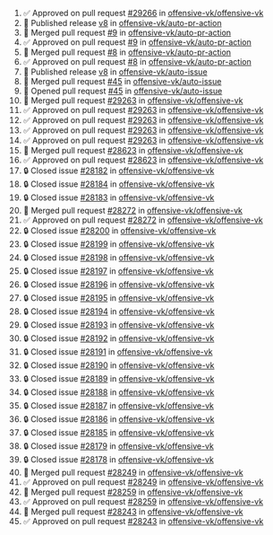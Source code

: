 <!--START_SECTION:activity-->
1. ✅ Approved on pull request [#29266](https://github.com/offensive-vk/offensive-vk/pull/29266) in [offensive-vk/offensive-vk](https://github.com/offensive-vk/offensive-vk)
2. 🚀 Published release [v8](https://github.com/offensive-vk/auto-pr-action/releases/tag/v8) in [offensive-vk/auto-pr-action](https://github.com/offensive-vk/auto-pr-action)
3. 🎉  Merged pull request [#9](https://github.com/offensive-vk/auto-pr-action/pull/9) in [offensive-vk/auto-pr-action](https://github.com/offensive-vk/auto-pr-action)
4. ✅ Approved on pull request [#9](https://github.com/offensive-vk/auto-pr-action/pull/9) in [offensive-vk/auto-pr-action](https://github.com/offensive-vk/auto-pr-action)
5. 🎉  Merged pull request [#8](https://github.com/offensive-vk/auto-pr-action/pull/8) in [offensive-vk/auto-pr-action](https://github.com/offensive-vk/auto-pr-action)
6. ✅ Approved on pull request [#8](https://github.com/offensive-vk/auto-pr-action/pull/8) in [offensive-vk/auto-pr-action](https://github.com/offensive-vk/auto-pr-action)
7. 🚀 Published release [v8](https://github.com/offensive-vk/auto-issue/releases/tag/v8) in [offensive-vk/auto-issue](https://github.com/offensive-vk/auto-issue)
8. 🎉  Merged pull request [#45](https://github.com/offensive-vk/auto-issue/pull/45) in [offensive-vk/auto-issue](https://github.com/offensive-vk/auto-issue)
9. 💪 Opened pull request [#45](https://github.com/offensive-vk/auto-issue/pull/45) in [offensive-vk/auto-issue](https://github.com/offensive-vk/auto-issue)
10. 🎉  Merged pull request [#29263](https://github.com/offensive-vk/offensive-vk/pull/29263) in [offensive-vk/offensive-vk](https://github.com/offensive-vk/offensive-vk)
11. ✅ Approved on pull request [#29263](https://github.com/offensive-vk/offensive-vk/pull/29263) in [offensive-vk/offensive-vk](https://github.com/offensive-vk/offensive-vk)
12. ✅ Approved on pull request [#29263](https://github.com/offensive-vk/offensive-vk/pull/29263) in [offensive-vk/offensive-vk](https://github.com/offensive-vk/offensive-vk)
13. ✅ Approved on pull request [#29263](https://github.com/offensive-vk/offensive-vk/pull/29263) in [offensive-vk/offensive-vk](https://github.com/offensive-vk/offensive-vk)
14. ✅ Approved on pull request [#29263](https://github.com/offensive-vk/offensive-vk/pull/29263) in [offensive-vk/offensive-vk](https://github.com/offensive-vk/offensive-vk)
15. 🎉  Merged pull request [#28623](https://github.com/offensive-vk/offensive-vk/pull/28623) in [offensive-vk/offensive-vk](https://github.com/offensive-vk/offensive-vk)
16. ✅ Approved on pull request [#28623](https://github.com/offensive-vk/offensive-vk/pull/28623) in [offensive-vk/offensive-vk](https://github.com/offensive-vk/offensive-vk)
17. 🔒 Closed issue [#28182](https://github.com/offensive-vk/offensive-vk/issues/28182) in [offensive-vk/offensive-vk](https://github.com/offensive-vk/offensive-vk)
18. 🔒 Closed issue [#28184](https://github.com/offensive-vk/offensive-vk/issues/28184) in [offensive-vk/offensive-vk](https://github.com/offensive-vk/offensive-vk)
19. 🔒 Closed issue [#28183](https://github.com/offensive-vk/offensive-vk/issues/28183) in [offensive-vk/offensive-vk](https://github.com/offensive-vk/offensive-vk)
20. 🎉  Merged pull request [#28272](https://github.com/offensive-vk/offensive-vk/pull/28272) in [offensive-vk/offensive-vk](https://github.com/offensive-vk/offensive-vk)
21. ✅ Approved on pull request [#28272](https://github.com/offensive-vk/offensive-vk/pull/28272) in [offensive-vk/offensive-vk](https://github.com/offensive-vk/offensive-vk)
22. 🔒 Closed issue [#28200](https://github.com/offensive-vk/offensive-vk/issues/28200) in [offensive-vk/offensive-vk](https://github.com/offensive-vk/offensive-vk)
23. 🔒 Closed issue [#28199](https://github.com/offensive-vk/offensive-vk/issues/28199) in [offensive-vk/offensive-vk](https://github.com/offensive-vk/offensive-vk)
24. 🔒 Closed issue [#28198](https://github.com/offensive-vk/offensive-vk/issues/28198) in [offensive-vk/offensive-vk](https://github.com/offensive-vk/offensive-vk)
25. 🔒 Closed issue [#28197](https://github.com/offensive-vk/offensive-vk/issues/28197) in [offensive-vk/offensive-vk](https://github.com/offensive-vk/offensive-vk)
26. 🔒 Closed issue [#28196](https://github.com/offensive-vk/offensive-vk/issues/28196) in [offensive-vk/offensive-vk](https://github.com/offensive-vk/offensive-vk)
27. 🔒 Closed issue [#28195](https://github.com/offensive-vk/offensive-vk/issues/28195) in [offensive-vk/offensive-vk](https://github.com/offensive-vk/offensive-vk)
28. 🔒 Closed issue [#28194](https://github.com/offensive-vk/offensive-vk/issues/28194) in [offensive-vk/offensive-vk](https://github.com/offensive-vk/offensive-vk)
29. 🔒 Closed issue [#28193](https://github.com/offensive-vk/offensive-vk/issues/28193) in [offensive-vk/offensive-vk](https://github.com/offensive-vk/offensive-vk)
30. 🔒 Closed issue [#28192](https://github.com/offensive-vk/offensive-vk/issues/28192) in [offensive-vk/offensive-vk](https://github.com/offensive-vk/offensive-vk)
31. 🔒 Closed issue [#28191](https://github.com/offensive-vk/offensive-vk/issues/28191) in [offensive-vk/offensive-vk](https://github.com/offensive-vk/offensive-vk)
32. 🔒 Closed issue [#28190](https://github.com/offensive-vk/offensive-vk/issues/28190) in [offensive-vk/offensive-vk](https://github.com/offensive-vk/offensive-vk)
33. 🔒 Closed issue [#28189](https://github.com/offensive-vk/offensive-vk/issues/28189) in [offensive-vk/offensive-vk](https://github.com/offensive-vk/offensive-vk)
34. 🔒 Closed issue [#28188](https://github.com/offensive-vk/offensive-vk/issues/28188) in [offensive-vk/offensive-vk](https://github.com/offensive-vk/offensive-vk)
35. 🔒 Closed issue [#28187](https://github.com/offensive-vk/offensive-vk/issues/28187) in [offensive-vk/offensive-vk](https://github.com/offensive-vk/offensive-vk)
36. 🔒 Closed issue [#28186](https://github.com/offensive-vk/offensive-vk/issues/28186) in [offensive-vk/offensive-vk](https://github.com/offensive-vk/offensive-vk)
37. 🔒 Closed issue [#28185](https://github.com/offensive-vk/offensive-vk/issues/28185) in [offensive-vk/offensive-vk](https://github.com/offensive-vk/offensive-vk)
38. 🔒 Closed issue [#28179](https://github.com/offensive-vk/offensive-vk/issues/28179) in [offensive-vk/offensive-vk](https://github.com/offensive-vk/offensive-vk)
39. 🔒 Closed issue [#28178](https://github.com/offensive-vk/offensive-vk/issues/28178) in [offensive-vk/offensive-vk](https://github.com/offensive-vk/offensive-vk)
40. 🎉  Merged pull request [#28249](https://github.com/offensive-vk/offensive-vk/pull/28249) in [offensive-vk/offensive-vk](https://github.com/offensive-vk/offensive-vk)
41. ✅ Approved on pull request [#28249](https://github.com/offensive-vk/offensive-vk/pull/28249) in [offensive-vk/offensive-vk](https://github.com/offensive-vk/offensive-vk)
42. 🎉  Merged pull request [#28259](https://github.com/offensive-vk/offensive-vk/pull/28259) in [offensive-vk/offensive-vk](https://github.com/offensive-vk/offensive-vk)
43. ✅ Approved on pull request [#28259](https://github.com/offensive-vk/offensive-vk/pull/28259) in [offensive-vk/offensive-vk](https://github.com/offensive-vk/offensive-vk)
44. 🎉  Merged pull request [#28243](https://github.com/offensive-vk/offensive-vk/pull/28243) in [offensive-vk/offensive-vk](https://github.com/offensive-vk/offensive-vk)
45. ✅ Approved on pull request [#28243](https://github.com/offensive-vk/offensive-vk/pull/28243) in [offensive-vk/offensive-vk](https://github.com/offensive-vk/offensive-vk)
<!--END_SECTION:activity-->